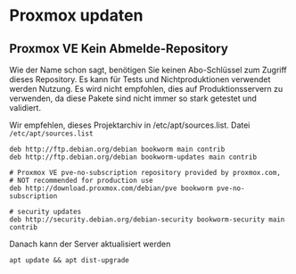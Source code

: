 # Proxmox updaten


## Proxmox VE Kein Abmelde-Repository

Wie der Name schon sagt, benötigen Sie keinen Abo-Schlüssel zum Zugriff dieses Repository. Es kann für Tests und Nichtproduktionen verwendet werden Nutzung. Es wird nicht empfohlen, dies auf Produktionsservern zu verwenden, da diese Pakete sind nicht immer so stark getestet und validiert.

Wir empfehlen, dieses Projektarchiv in /etc/apt/sources.list.
Datei ```/etc/apt/sources.list```

```
deb http://ftp.debian.org/debian bookworm main contrib
deb http://ftp.debian.org/debian bookworm-updates main contrib

# Proxmox VE pve-no-subscription repository provided by proxmox.com,
# NOT recommended for production use
deb http://download.proxmox.com/debian/pve bookworm pve-no-subscription

# security updates
deb http://security.debian.org/debian-security bookworm-security main contrib
```

Danach kann der Server aktualisiert werden

```
apt update && apt dist-upgrade
```
